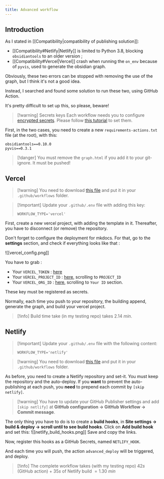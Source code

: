 ```yaml
---
title: Advanced workflow
---
```


## Introduction

As I stated in [[Compatibility|compatibility of publishing solution]]:
- [[Compatibility#Netlify|Netlify]] is limited to Python 3.8, blocking `obsidiantools` to an older version ;
- [[Compatibility#Vercel|Vercel]] crash when running the `on_env` because of `pyvis`, used to generate the obsidian graph.

Obviously, these two errors can be stopped with removing the use of the graph, but I think it's not a good idea.

Instead, I searched and found some solution to run these two, using GitHub Action.

It's pretty difficult to set up this, so please, beware!

> [!warning] Secrets keys
> Each workflow needs you to configure [encrypted secrets](https://docs.github.com/en/actions/security-guides/encrypted-secrets). Please follow [this tutorial](https://docs.github.com/en/actions/security-guides/encrypted-secrets#creating-encrypted-secrets-for-a-repository) to set them.

First, in the two cases, you need to create a new `requirements-actions.txt` file (at the root), with this:

```
obsidiantools==0.10.0
pyvis==0.3.1
```

> [!danger] You must remove the `graph.html` if you add it to your git-ignore. It must be pushed!

## Vercel

> [!warning] You need to download [this file](https://github.com/ObsidianPublisher/actions/blob/main/template/vercel/deploy.yml) and put it in your `.github/workflows` folder.

> [!important] Update your `.github/.env` file with adding this key:
>
> ```
> WORKFLOW_TYPE='vercel'
> ```

First, create a new vercel project, with adding the template in it. Thereafter, you have to disconnect (or remove) the repository.

Don't forget to configure the deployment for mkdocs. For that, go to the **settings** section, and check if everything looks like that :

![[vercel_config.png]]

You have to grab :
- Your `VERCEL_TOKEN` : [here](https://vercel.com/account/tokens)
- Your `VERCEL_PROJECT_ID` : [here](https://vercel.com/lisandra-dev/test-vercel/settings/general), scrolling to `PROJECT_ID`
- Your `VERCEL_ORG_ID` : [here](https://vercel.com/account), scrolling to `Your ID` section.

These key must be registered as secrets.

Normally, each time you push to your repository, the building append, generate the graph, and build your vercel project.

> [!info] Build time take (in my testing repo) takes $2.14~min$.

## Netlify

> [!important] Update your `.github/.env` file with the following content:
>
> ```
> WORKFLOW_TYPE='netlify'
> ```

> [!warning] You need to download [this file](https://github.com/ObsidianPublisher/actions/blob/main/template/netlify/deploy.yml) and put it in your `.github/workflows` folder.

As before, you need to create a Netlify repository and set-it. You must keep the repository and the auto-deploy.
If you **want** to prevent the auto-publishing at each push, you **need** to prepend each commit by `[skip netlify]`.

> [!warning] You have to update your GitHub Publisher settings and add `[skip netlify]` at **GitHub configuration → GitHub Workflow → Commit message**.

The only thing you have to do is to create a **build hooks**, in **Site settings → build & deploy → scroll until to see build hooks**.
Click on **Add build hook** and set this:
![[netlify_build_hooks.png]]
Save and copy the links.

Now, register this hooks as a GitHub Secrets, named `NETLIFY_HOOK`.

And each time you will push, the action `advanced_deploy` will be triggered, and deploy.

> [!info] The complete workflow takes (with my testing repo) $42s$ (GitHub action) + $35s$ of Netlify build $= 1.30~min$

